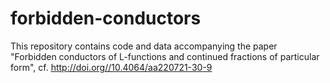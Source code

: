# forbidden-conductors
This repository contains code and data accompanying the paper "Forbidden conductors of L-functions and continued fractions of particular form", cf. http://doi.org//10.4064/aa220721-30-9
